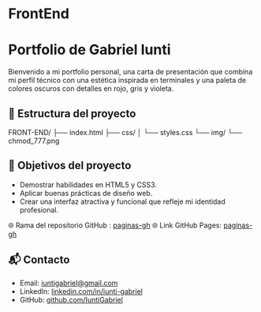 # FrontEnd

# Portfolio de Gabriel Iunti

Bienvenido a mi portfolio personal, una carta de presentación que combina mi perfil técnico con una estética inspirada en terminales y una paleta de colores oscuros con detalles en rojo, gris y violeta.


## 📄 Estructura del proyecto

FRONT-END/
├── index.html
├── css/
│   └── styles.css
└── img/
    └── chmod_777.png


## 🎯 Objetivos del proyecto

- Demostrar habilidades en HTML5 y CSS3.
- Aplicar buenas prácticas de diseño web.
- Crear una interfaz atractiva y funcional que refleje mi identidad profesional.

🌐 Rama del repositorio GitHub : [paginas-gh](https://github.com/IuntiGabriel/front-end/tree/paginas-gh)
🌐 Link GitHub Pages: [paginas-gh](https://github.com/IuntiGabriel/front-end/tree/paginas-gh)



## 📬 Contacto

- Email: [iuntigabriel@gmail.com](mailto:iuntigabriel@gmail.com)
- LinkedIn: [linkedin.com/in/iunti-gabriel](https://linkedin.com/in/iunti-gabriel)
- GitHub: [github.com/IuntiGabriel](https://github.com/IuntiGabriel)
